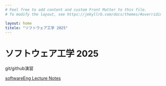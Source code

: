 ```yaml
---
# Feel free to add content and custom Front Matter to this file.
# To modify the layout, see https://jekyllrb.com/docs/themes/#overriding-theme-defaults

layout: home
titele: "ソフトウェア工学 2025"
---
```


# ソフトウェア工学  2025

git/github演習

[softwareEng Lecture Notes](softwareEng2025.md)

